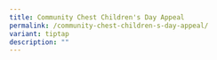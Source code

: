 ```yaml
---
title: Community Chest Children's Day Appeal
permalink: /community-chest-children-s-day-appeal/
variant: tiptap
description: ""
---
```

